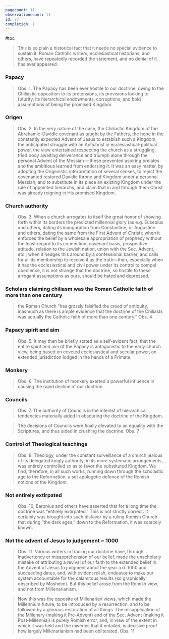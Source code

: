 ```yaml
---
pagecount: 11
observationcount: 11
id: 77
completion: 1
---
```

#toc

>This is so plain a historical fact that it needs no special evidence to sustain it. Roman Catholic writers, ecclesiastical historians, and others, have repeatedly recorded the statement, and no denial of it has ever appeared.
### Papacy
>Obs. 1. The Papacy has been ever hostile to our doctrine, owing to the Chiliastic opposition to its pretensions, its provisions looking to futurity, its hierarchical endowments, corruptions, and bold assumptions of being the promised Kingdom.
### Origen
>Obs. 2. In the very nature of the case, the Chiliastic Kingdom of the Abrahamic-Davidic covenant as taught by the Fathers, the hope in the constantly expected Advent of Jesus to establish such a Kingdom, the anticipated struggle with an Antichrist in ecclesiastical-political power, the view entertained respecting the church as a struggling, tried body awaiting deliverance and triumph alone through the personal Advent of the Messiah —these prevented aspiring prelates and the ambitious learned from endorsing it. It was an easy matter, by adopting the Origenistic interpretation of several senses, to reject the covenanted restored Davidic throne and Kingdom under a personal Messiah, and to substitute in its place an existing Kingdom under the rule of appointed hierarchs, and claim that in and through them Christ was already reigning in His promised Kingdom.
### Church authority
>Obs. 3. When a church arrogates to itself the great honor of showing forth within its borders the predicted millennial glory (as e.g. Eusebius and others, dating its inauguration from Constantine, or Augustine and others, dating the same from the First Advent of Christ); when it enforces the belief by a wholesale appropriation of prophecy without the least regard to its connection, covenant basis, prospective attitude, relation to the Jewish nation, union with the Sec. Advent, etc.; when it hedges this around by a confessional barrier, and calls for all its membership to receive it as the truth—then, especially when it has the ecclesiastical and civil power under its control to compel obedience, it is not strange that the doctrine, so hostile to these arrogant assumptions as ours, should be hated and depressed.

### Scholars claiming chiliasm was the Roman Catholic faith of more than one century
>the Roman Church “has grossly falsified the creed of antiquity, inasmuch as there is ample evidence that the doctrine of the Chiliasts was actually the Catholic faith of more than one century.”
>Obs. 4
### Papacy spirit and aim
>Obs. 5. It may then be briefly stated as a self-evident fact, that the entire spirit and aim of the Papacy is antagonistic to the early church view, being based on coveted ecclesiastical and secular power, on extended jurisdiction lodged in the hands of a Primate.

### Monkery
>Obs. 6. The institution of monkery exerted a powerful influence in causing the rapid decline of our doctrine.

### Councils
>Obs. 7. The authority of Councils in the interest of hierarchical tendencies materially aided in obscuring the doctrine of the Kingdom.

>The decisions of Councils were finally elevated to an equality with the Scriptures, and thus aided in crushing the doctrine.
>Obs. 7
### Control of Theological teachings
>Obs. 8. Theology, under the constant surveillance of a church jealous of its delegated kingly authority, in its more systematic arrangements, was entirely controlled so as to favor the substituted Kingdom. We find, therefore, in all such works, running down through the scholastic age to the Reformation, a set apologetic defence of the Romish notions of the Kingdom.
### Not entirely extirpated
>Obs. 10, Baronius and others have asserted that for a long time the doctrine was “entirely extirpated.” This is not strictly correct. It certainly was brought into such disfavor by a ruling Romish Church that during “the dark ages,” down to the Reformation, it was scarcely known.
### Not the advent of Jesus to judgement ~ 1000
>Obs. 11. Various writers in tracing our doctrine have, through inadvertency or misapprehension of our belief, made the unscholarly mistake of attributing a revival of our faith to the extended belief in the Advent of Jesus to judgment about the year a.d. 1000 and succeeding dates, and, with evident relish, endeavor to make our system accountable for the calamitous results (so graphically described by Mosheim). But this belief arose from the Romish view, and not from Millenarianism.

>Now this was the opposite of Millenarian views, which made the Millennium future, to be introduced by a resurrection, and to be followed by a glorious restoration of all things. The misapplication of the Millenary (making it Pre-Advent) and of the Sec. Advent (making it Post-Millennial) is purely Romish error, and, in view of the extent in which it was held and the miseries that it entailed, is decisive proof how largely Millenarianism had been obliterated.
>Obs. 11

